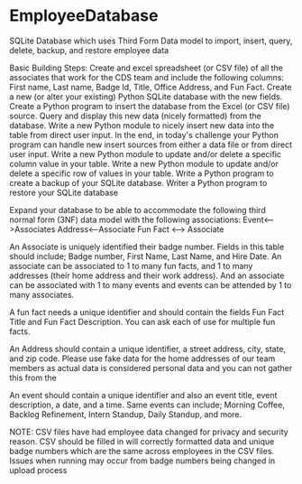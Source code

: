 # EmployeeDatabase
SQLite Database which uses Third Form Data model to import, insert, query, delete, backup, and restore employee data


Basic Building Steps:
Create and excel spreadsheet (or CSV file) of all the associates that work for the CDS team and include the following columns:
First name, Last name, Badge Id, Title, Office Address, and Fun Fact.
	Create a new (or alter your existing) Python SQLite database with the new fields. 
  Create a Python program to insert the database from the Excel (or CSV file) source.
	Query and display this new data (nicely formatted) from the database.
Write a new Python module to nicely insert new data into the table from direct user input.
In the end, in today's challenge your Python program can handle new insert sources from either a data file or from direct user input.
Write a new Python module to update and/or delete a specific column value in your table. 
Write a new Python module to update and/or delete a specific row of values in your table.
Write a Python program to create a backup of your SQLite database. Writer a Python program to restore your SQLite database 




Expand your database to be able to accommodate the following third normal form (3NF) data model with the following associations:
 Event<-->Associates
 Address<--Associate 
 Fun Fact <--> Associate

An Associate is uniquely identified their badge number. Fields in this table should include;
Badge number, First Name, Last Name, and Hire Date. An associate can be associated to 1 to many fun facts, and 1 to many 
addresses (their home address and their work address). And an associate can be associated with 1 to many events and events can be attended by 1 to many associates.

A fun fact needs a unique identifier and should contain the fields Fun Fact Title and Fun Fact Description. You can ask each of use for multiple fun facts.
	
An Address should contain a unique identifier, a street address, city, state, and zip code. Please use fake data for the
home addresses of our team members as actual data is considered personal data and you can not gather this from the  

An event should contain a unique identifier and also an event title, event description, a date, and a time. Same events can include; 
Morning Coffee, Backlog Refinement, Intern Standup, Daily Standup, and more. 


NOTE:
CSV files have had employee data changed for privacy and security reason. CSV should be filled in will correctly formatted data 
and unique badge numbers which are the same across employees in the CSV files. Issues when running may occur from badge numbers being changed in upload process
